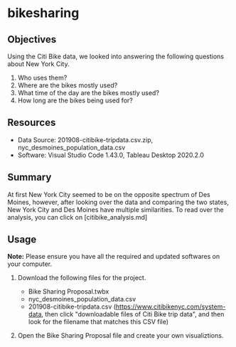 # bikesharing

## Objectives

Using the Citi Bike data, we looked into answering the following questions about New York City.

1. Who uses them?
2. Where are the bikes mostly used?
3. What time of the day are the bikes mostly used?
4. How long are the bikes being used for?


## Resources 

  - Data Source: 201908-citibike-tripdata.csv.zip, nyc_desmoines_population_data.csv
  - Software: Visual Studio Code 1.43.0, Tableau Desktop 2020.2.0

## Summary

At first New York City seemed to be on the opposite spectrum of Des Moines, however, after looking over the data and comparing the two states, New York City and Des Moines have multiple similarities. To read over the analysis, you can click on [citibike_analysis.md]

## Usage

**Note:** Please ensure you have all the required and updated softwares on your computer.

  1. Download the following files for the project.
  
      - Bike Sharing Proposal.twbx
      - nyc_desmoines_population_data.csv
      - 201908-citibike-tripdata.csv (https://www.citibikenyc.com/system-data, then click "downloadable files of Citi Bike trip data", and then look for the filename that matches this CSV file)

  2. Open the Bike Sharing Proposal file and create your own visualiztions.